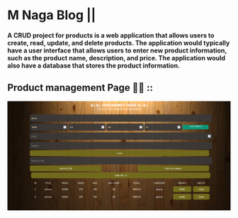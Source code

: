 # M Naga Blog ||  
#### A CRUD project for products is a web application that allows users to create, read, update, and delete products. The application would typically have a user interface that allows users to enter new product information, such as the product name, description, and price. The application would also have a database that stores the product information.

## Product management Page 👨‍💻 ::
![Home Page](CRUD-ScreenShot.png?raw=true)



